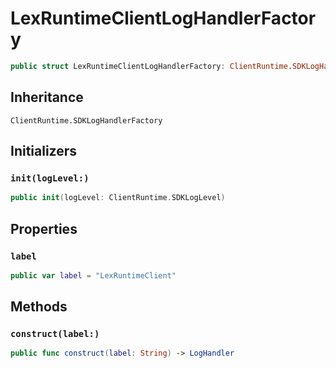 # LexRuntimeClientLogHandlerFactory

``` swift
public struct LexRuntimeClientLogHandlerFactory: ClientRuntime.SDKLogHandlerFactory 
```

## Inheritance

`ClientRuntime.SDKLogHandlerFactory`

## Initializers

### `init(logLevel:)`

``` swift
public init(logLevel: ClientRuntime.SDKLogLevel) 
```

## Properties

### `label`

``` swift
public var label = "LexRuntimeClient"
```

## Methods

### `construct(label:)`

``` swift
public func construct(label: String) -> LogHandler 
```
